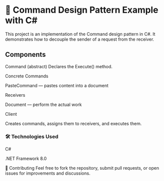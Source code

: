 # 🎯 Command Design Pattern Example with C#

This project is an implementation of the Command design pattern in C#. It demonstrates how to decouple the sender of a request from the receiver.

## Components

Command (abstract)
Declares the Execute() method.

Concrete Commands

PasteCommand — pastes content into a document

Receivers

Document — perform the actual work

Client

Creates commands, assigns them to receivers, and executes them.

### 🛠️ Technologies Used
C#

.NET Framework 8.0

🤝 Contributing
Feel free to fork the repository, submit pull requests, or open issues for improvements and discussions.
